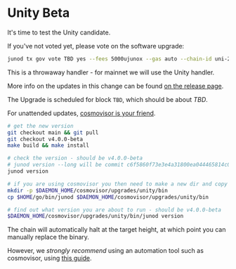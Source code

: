 # Unity Beta

It's time to test the Unity candidate.

If you've not voted yet, please vote on the software upgrade:

```sh
junod tx gov vote TBD yes --fees 5000ujunox --gas auto --chain-id uni-2 -y --from <key>
```

This is a throwaway handler - for mainnet we will use the Unity handler.

More info on the updates in this change can be found [on the release page](https://github.com/CosmosContracts/juno/releases/tag/v4.0.0-beta).

The Upgrade is scheduled for block `TBD`, which should be about _TBD_.

For unattended updates, [cosmovisor is your friend](https://docs.junochain.com/validators/setting-up-cosmovisor).

```bash
# get the new version
git checkout main && git pull
git checkout v4.0.0-beta
make build && make install

# check the version - should be v4.0.0-beta
# junod version --long will be commit c6f5860f73e3e4a31800ea044465814c096575e4
junod version

# if you are using cosmovisor you then need to make a new dir and copy this new binary
mkdir -p $DAEMON_HOME/cosmovisor/upgrades/unity/bin
cp $HOME/go/bin/junod $DAEMON_HOME/cosmovisor/upgrades/unity/bin

# find out what version you are about to run - should be v4.0.0-beta
$DAEMON_HOME/cosmovisor/upgrades/unity/bin/junod version
```

The chain will automatically halt at the target height, at which point you can manually replace the binary.

However, we _strongly recommend_ using an automation tool such as cosmovisor, using [this guide](https://docs.junochain.com/validators/setting-up-cosmovisor).
